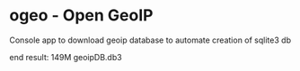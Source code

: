 ogeo -  Open GeoIP
===

Console app to download geoip database to automate creation of sqlite3 db

end result: 149M geoipDB.db3
